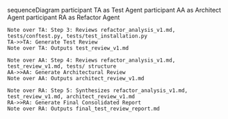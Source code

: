sequenceDiagram
    participant TA as Test Agent
    participant AA as Architect Agent
    participant RA as Refactor Agent

    Note over TA: Step 3: Reviews refactor_analysis_v1.md, tests/conftest.py, tests/test_installation.py
    TA->>TA: Generate Test Review
    Note over TA: Outputs test_review_v1.md

    Note over AA: Step 4: Reviews refactor_analysis_v1.md, test_review_v1.md, tests/ structure
    AA->>AA: Generate Architectural Review
    Note over AA: Outputs architect_review_v1.md

    Note over RA: Step 5: Synthesizes refactor_analysis_v1.md, test_review_v1.md, architect_review_v1.md
    RA->>RA: Generate Final Consolidated Report
    Note over RA: Outputs final_test_review_report.md